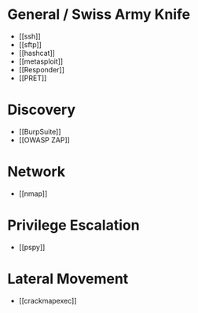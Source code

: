 # General / Swiss Army Knife
- [[ssh]]
- [[sftp]]
- [[hashcat]]
- [[metasploit]]
- [[Responder]]
- [[PRET]]

# Discovery
- [[BurpSuite]]
- [[OWASP ZAP]]

# Network
- [[nmap]]

# Privilege Escalation
- [[pspy]]

# Lateral Movement
- [[crackmapexec]]
